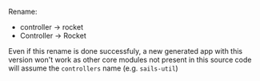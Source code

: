 Rename:
- controller -> rocket
- Controller -> Rocket


Even if this rename is done successfuly, a new generated app with this version won't work as other core modules not present in this source code will assume the `controllers` name (e.g. `sails-util`)
